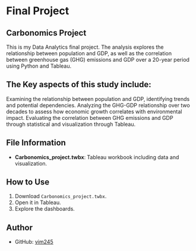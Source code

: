 # Final Project
## Carbonomics Project
This is my Data Analytics final project.
The analysis explores the relationship between population and GDP, as well as the correlation between greenhouse gas (GHG) emissions and GDP over a 20-year period using Python and Tableau.

## The Key aspects of this study include:
Examining the relationship between population and GDP, identifying trends and potential dependencies.
Analyzing the GHG-GDP relationship over two decades to assess how economic growth correlates with environmental impact.
Evaluating the correlation between GHG emissions and GDP through statistical and visualization through Tableau.

## File Information
- **Carbonomics_project.twbx**:  Tableau workbook including data and visualization.

## How to Use
1. Download `Carbonomics_project.twbx`.
2. Open it in Tableau.
3. Explore the dashboards.

## Author
- GitHub: [vim245](https://github.com/vim245)
